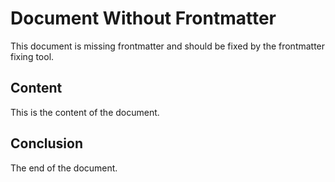 # Document Without Frontmatter

This document is missing frontmatter and should be fixed by the frontmatter fixing tool.

## Content

This is the content of the document.

## Conclusion

The end of the document.
